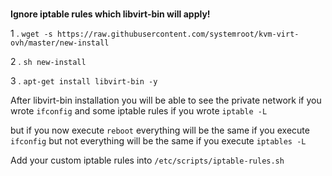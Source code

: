 #

**Ignore iptable rules which libvirt-bin will apply!**

1 . ``wget -s https://raw.githubusercontent.com/systemroot/kvm-virt-ovh/master/new-install``

2 . ``sh new-install``

3 . ``apt-get install libvirt-bin -y``

After libvirt-bin installation you will be able to see the private network if you wrote ``ifconfig`` and some iptable rules
if you wrote ``iptable -L``

but if you now execute ``reboot``
everything will be the same if you execute ``ifconfig``
but not everything will be the same if you execute ``iptables -L``

Add your custom iptable rules into ``/etc/scripts/iptable-rules.sh``

